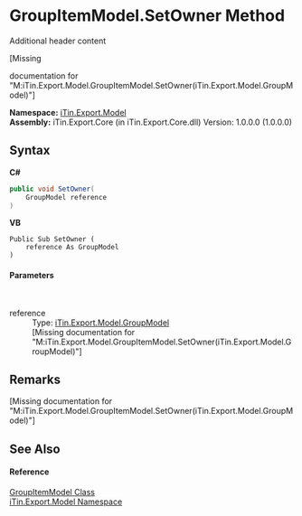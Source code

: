 # GroupItemModel.SetOwner Method 
Additional header content 

\[Missing <summary> documentation for "M:iTin.Export.Model.GroupItemModel.SetOwner(iTin.Export.Model.GroupModel)"\]

**Namespace:**&nbsp;<a href="ef57ffcc-e95e-b212-5a46-9aa6f5a3511f">iTin.Export.Model</a><br />**Assembly:**&nbsp;iTin.Export.Core (in iTin.Export.Core.dll) Version: 1.0.0.0 (1.0.0.0)

## Syntax

**C#**<br />
``` C#
public void SetOwner(
	GroupModel reference
)
```

**VB**<br />
``` VB
Public Sub SetOwner ( 
	reference As GroupModel
)
```


#### Parameters
&nbsp;<dl><dt>reference</dt><dd>Type: <a href="5a8dbd7f-d5ce-e476-b2ce-60978bcdb4a0">iTin.Export.Model.GroupModel</a><br />\[Missing <param name="reference"/> documentation for "M:iTin.Export.Model.GroupItemModel.SetOwner(iTin.Export.Model.GroupModel)"\]</dd></dl>

## Remarks
\[Missing <remarks> documentation for "M:iTin.Export.Model.GroupItemModel.SetOwner(iTin.Export.Model.GroupModel)"\]

## See Also


#### Reference
<a href="aeab9006-ae6f-3a98-fb4a-69a6da2f53e1">GroupItemModel Class</a><br /><a href="ef57ffcc-e95e-b212-5a46-9aa6f5a3511f">iTin.Export.Model Namespace</a><br />